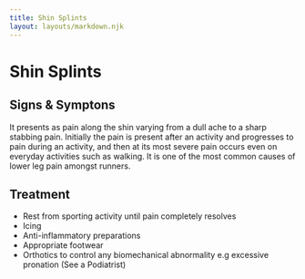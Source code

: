 ```yaml
---
title: Shin Splints
layout: layouts/markdown.njk
---
```


# Shin Splints

## Signs & Symptons

It presents as pain along the shin varying from a dull ache to a sharp stabbing pain.
Initially the pain is present after an activity and progresses to pain during an activity, and then at its most severe pain occurs even on everyday activities such as walking.
It is one of the most common causes of lower leg pain amongst runners.

## Treatment

- Rest from sporting activity until pain completely resolves
- Icing
- Anti-inflammatory preparations
- Appropriate footwear
- Orthotics to control any biomechanical abnormality e.g excessive pronation (See a Podiatrist)
